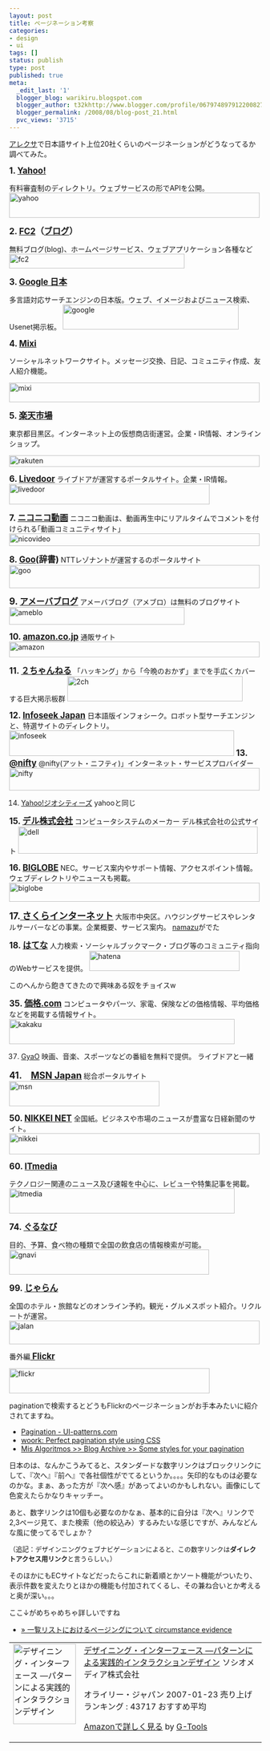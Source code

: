 ```yaml
---
layout: post
title: ページネーション考察
categories:
- design
- ui
tags: []
status: publish
type: post
published: true
meta:
  _edit_last: '1'
  blogger_blog: warikiru.blogspot.com
  blogger_author: t32khttp://www.blogger.com/profile/06797489791220082722noreply@blogger.com
  blogger_permalink: /2008/08/blog-post_21.html
  pvc_views: '3715'
---
```

<a href="http://www.alexa.com/site/ds/top_sites?ts_mode=lang&amp;lang=ja">アレクサ</a>で日本語サイト上位20社くらいのページネーションがどうなってるか調べてみた。

<span style="font-size: 120%;"><span style="font-weight: bold;">1. </span><a style="font-weight: bold;" href="http://www.yahoo.co.jp/">Yahoo!</a></span>

有料審査制のディレクトリ。ウェブサービスの形でAPIを公開。
<a href="http://search.yahoo.co.jp/search?p=%E3%82%AC%E3%83%B3%E3%83%80%E3%83%A0&amp;search_x=1&amp;tid=top_ga1&amp;ei=UTF-8&amp;xargs=12KPjg1u9StIGmmvmnN%2DmZDrDaoAtP0cHwsd5sCpIIXYZL8wZlROJ5LPKfwD1JTUhX3V%2DD2PHg9IYmHA%2E%2E&amp;pstart=3&amp;fr=top_ga1&amp;b=11&amp;qrw=0"><img src="http://farm4.static.flickr.com/3269/2783085677_9d3eb76321_o.gif" alt="yahoo" width="500" height="50" />
</a>

<span style="font-size: 120%;"><span style="font-weight: bold;">2. </span><a style="font-weight: bold;" href="http://www.fc2.com/">FC2</a><span style="font-weight: bold;">（</span><a style="font-weight: bold;" href="http://blog.fc2.com/">ブログ</a><span style="font-weight: bold;">）</span></span>

無料ブログ(blog)、ホームページサービス、ウェブアプリケーション各種など
<a href="http://search.fc2.com/k/%E3%82%AC%E3%83%B3%E3%83%80%E3%83%A0+%E3%83%90%E3%83%88%E3%83%AB%E3%83%A6%E3%83%8B%E3%83%90%E3%83%BC%E3%82%B9+%E6%94%BB%E7%95%A5?result1=on&amp;start=10"><img src="http://farm4.static.flickr.com/3094/2783085831_44b34e3533_o.gif" alt="fc2" width="350" height="29" />
</a>

<span style="font-size: 120%;"><span style="font-weight: bold;">3. </span><a style="font-weight: bold;" href="http://www.google.co.jp/">Google 日本</a></span>

多言語対応サーチエンジンの日本版。ウェブ、イメージおよびニュース検索、Usenet掲示板。
<a href="http://www.google.co.jp/search?hl=ja&amp;lr=&amp;q=%E3%82%AC%E3%83%B3%E3%83%80%E3%83%A0&amp;start=10&amp;sa=N"><img src="http://farm4.static.flickr.com/3063/2783938524_50a95219dd_o.gif" alt="google" width="351" height="50" /></a>

<span style="font-size: 120%;">
<span style="font-weight: bold;">4. </span><a style="font-weight: bold;" href="http://mixi.jp/">Mixi</a></span>

ソーシャルネットワークサイト。メッセージ交換、日記、コミュニティ作成、友人紹介機能。

<a href="http://mixi.jp/search_community.pl?page=2&amp;keyword=%A5%AC%A5%F3%A5%C0%A5%E0&amp;sort=member&amp;ad=bb6d4cd480a7c18680b5afa478ebd326&amp;mode=title&amp;per_page=10&amp;submit=main&amp;ap=2"><img src="http://farm3.static.flickr.com/2083/2783938540_4e16782e6a.jpg" alt="mixi" width="500" height="39" /></a>

<span style="font-size: 120%;"><span style="font-weight: bold;">5. </span><a style="font-weight: bold;" href="http://www.rakuten.co.jp/">楽天市場</a></span>

東京都目黒区。インターネット上の仮想商店街運営。企業・IR情報、オンラインショップ。

<a href="http://esearch.rakuten.co.jp/rms/sd/esearch/vc?sv=2&amp;f=A&amp;g=0&amp;v=2&amp;e=0&amp;p=2&amp;s=28&amp;c=2836&amp;oid=000&amp;k=0&amp;sf=0&amp;sitem=%A5%AC%A5%F3%A5%C0%A5%E0&amp;x=0"><img src="http://farm4.static.flickr.com/3254/2783085699_d4c9342024.jpg" alt="rakuten" width="500" height="23" /></a>

<span style="font-size: 120%;"><span style="font-weight: bold;">6. </span><a style="font-weight: bold;" href="http://www.livedoor.com/">Livedoor</a></span>
ライブドアが運営するポータルサイト。企業・IR情報。
<a href="http://search.livedoor.com/search/?c=ld_top_sb_2&amp;flag=1&amp;k=search&amp;q=%A5%AC%A5%F3%A5%C0%A5%E0&amp;search_btn=1&amp;search_btn.x=0&amp;search_btn.y=0&amp;start=10"><img src="http://farm4.static.flickr.com/3067/2783938544_38f3ecc4d8_o.gif" alt="livedoor" width="400" height="41" /></a>

<span style="font-size: 120%;"><span style="font-weight: bold;">7. </span><a style="font-weight: bold;" href="http://www.nicovideo.jp/">ニコニコ動画</a></span>
ニコニコ動画は、動画再生中にリアルタイムでコメントを付けられる｢動画コミュニティサイト｣
<a href="http://www.nicovideo.jp/search/%E3%82%AC%E3%83%B3%E3%83%80%E3%83%A0?page=2"><img src="http://farm4.static.flickr.com/3069/2783085733_db60e26931.jpg" alt="nicovideo" width="500" height="25" /></a>

<span style="font-size: 120%;"><span style="font-weight: bold;">8. </span><a style="font-weight: bold;" href="http://www.goo.ne.jp/">Goo</a><span style="font-weight: bold;">(辞書)</span></span>
NTTレゾナントが運営するのポータルサイト
<a href="http://search.goo.ne.jp/web.jsp?SGT=0&amp;STYPE=web&amp;MT=%A5%AC%A5%F3%A5%C0%A5%E0&amp;FR=10&amp;from=pager"><img src="http://farm4.static.flickr.com/3149/2784186692_de6d01f140.jpg" alt="goo" width="500" height="46" /></a>

<span style="font-weight: bold; font-size: 130%;">9. </span><span style="font-size: 120%;"><a style="font-weight: bold;" href="http://ameblo.jp/">アメーバブログ</a></span>
アメーバブログ（アメブロ）は無料のブログサイト
<a href="http://search.ameba.jp/search.html;jsessionid=2B1DE0786B5E1D83CF8334D2E526D60A?q=%E3%82%AC%E3%83%B3%E3%83%80%E3%83%A0&amp;aid=&amp;pg=2&amp;lm=nolm&amp;sr=tm&amp;pa=3&amp;of=0&amp;ipp=10"><img src="http://farm3.static.flickr.com/2168/2783938604_1ed4268078_o.gif" alt="ameblo" width="350" height="35" /></a>

<span style="font-size: 120%;"><span style="font-weight: bold;">10. </span><a style="font-weight: bold;" href="http://www.amazon.co.jp/">amazon.co.jp</a></span>
通販サイト
<a href="http://www.amazon.co.jp/%E3%82%AC%E3%83%B3%E3%83%80%E3%83%A0-2/s/qid=1219329568/ref=sr_pg_2?ie=UTF8&amp;rs=13299531&amp;keywords=%E3%82%AC%E3%83%B3%E3%83%80%E3%83%A0&amp;rh=i%3Aaps%2Ck%3A%E3%82%AC%E3%83%B3%E3%83%80%E3%83%A0%2Ci%3Atoys%2Cn%3A13299531&amp;page=2"><img src="http://farm3.static.flickr.com/2083/2783938608_b38fb4f20d.jpg" alt="amazon" width="500" height="31" /></a>

<span style="font-size: 120%;"><span style="font-weight: bold;">11. <a href="http://www.2ch.net/">２ちゃんねる</a></span></span>
「ハッキング」から「今晩のおかず」までを手広くカバーする巨大掲示板群
<a href="http://find.2ch.net/?STR=%A5%AC%A5%F3%A5%C0%A5%E0&amp;SCEND=A&amp;SORT=MODIFIED&amp;COUNT=50&amp;TYPE=TITLE&amp;BBS=ALL&amp;OFFSET=50"><img src="http://farm4.static.flickr.com/3051/2783938494_6cef421df2_o.gif" alt="2ch" width="350" height="50" /></a>

<span style="font-size: 120%;">
<span style="font-weight: bold;">12. <a href="http://www.infoseek.co.jp/">Infoseek Japan</a></span></span>
日本語版インフォシーク。ロボット型サーチエンジンと、特選サイトのディレクトリ。
<a href="http://search.www.infoseek.co.jp/Web?qt=%e3%82%ac%e3%83%b3%e3%83%80%e3%83%a0&amp;st=10&amp;col=OW&amp;svx=101722&amp;svp=SEEK"><img src="http://farm4.static.flickr.com/3010/2783938614_278a1b9cf8_o.gif" alt="infoseek" width="449" height="51" /></a>

<span style="font-size: 120%;">
<span style="font-weight: bold;">13. </span><a style="font-weight: bold;" href="http://www.nifty.com/">@nifty</a></span>
@nifty(アット・ニフティ)」インターネット・サービスプロバイダー
<a href="http://search.nifty.com/websearch/search?cflg=%E6%A4%9C%E7%B4%A2&amp;select=1&amp;chartype=&amp;lang_all=&amp;channel=nifty&amp;q=%E3%82%AC%E3%83%B3%E3%83%80%E3%83%A0&amp;filter=&amp;stpos=10&amp;num=10"><img src="http://farm4.static.flickr.com/3073/2783085773_f40f09a736.jpg" alt="nifty" width="500" height="45" /></a>

14. <a href="http://geocities.yahoo.co.jp/">Yahoo!ジオシティーズ</a>
yahooと同じ

<span style="font-size: 120%;"><span style="font-weight: bold;">15. </span><a style="font-weight: bold;" href="http://www.dell.com/">デル株式会社</a></span>
コンピュータシステムのメーカー デル株式会社の公式サイト
<a href="http://searchapj.dell.com/results.aspx?s=gen&amp;c=jp&amp;l=ja&amp;k=PC&amp;cat=all&amp;p=2"><img src="http://farm4.static.flickr.com/3006/2783085781_5028209e42_o.gif" alt="dell" width="478" height="54" /></a>

<span style="font-size: 120%;"><span style="font-weight: bold;">16. </span><a style="font-weight: bold;" href="http://www.biglobe.ne.jp/">BIGLOBE</a></span>
NEC。サービス案内やサポート情報、アクセスポイント情報。ウェブディレクトリやニュースも掲載。
<a href="http://cgi.search.biglobe.ne.jp/cgi-bin/search_bl_top?start=10&amp;num=10&amp;q=%A5%AC%A5%F3%A5%C0%A5%E0&amp;lr=lang_ja"><img src="http://farm4.static.flickr.com/3148/2783938634_1c23c46eed.jpg" alt="biglobe" width="500" height="38" /></a>

<span style="font-weight: bold; font-size: 130%;">17.<a href="http://www.sakura.ne.jp/"> さくらインターネット</a></span>
大阪市中央区。ハウジングサービスやレンタルサーバーなどの事業。企業概要、サービス案内。
<a href="http://www.sakura.ad.jp/namazu/nmz.cgi?Go.x=0&amp;Go.y=0&amp;query=%83K%83%93%83_%83%80&amp;idxname=www.sakura.ad.jp&amp;idxname=www.sakura.ne.jp&amp;idxname=server.sakura.ad.jp">namazu</a>がでた

<span style="font-size: 120%;"><span style="font-weight: bold;">18. </span><a style="font-weight: bold;" href="http://www.hatena.ne.jp/">はてな</a></span>
人力検索・ソーシャルブックマーク・ブログ等のコミュニティ指向のWebサービスを提供。
<a href="http://search.hatena.ne.jp/websearch?word=%A5%AC%A5%F3%A5%C0%A5%E0&amp;page=2"><img src="http://farm4.static.flickr.com/3060/2783085799_1d43a9e4f9_o.gif" alt="hatena" width="300" height="40" /></a>

このへんから飽きてきたので興味ある奴をチョイスw

<span style="font-size: 120%;"><span style="font-weight: bold;">35. </span><a style="font-weight: bold;" href="http://kakaku.com/">価格.com</a></span>
コンピュータやパーツ、家電、保険などの価格情報、平均価格などを掲載する情報サイト。
<a href="http://search.kakaku.com/ksearch/search.aspx?query=PC&amp;act=Page&amp;p=2&amp;a=2,2"><img src="http://farm4.static.flickr.com/3212/2783938646_d482e5e52e_o.gif" alt="kakaku" width="450" height="50" /></a>

37. <a href="http://www.gyao.jp/">GyaO</a>
映画、音楽、スポーツなどの番組を無料で提供。
ライブドアと一緒

<span style="font-weight: bold; font-size: 130%;">41.　<a href="http://jp.msn.com/">MSN Japan</a></span>
総合ポータルサイト
<a href="http://search.msn.co.jp/results.aspx?q=%E3%82%AC%E3%83%B3%E3%83%80%E3%83%A0&amp;first=11&amp;FORM=PERE"><img src="http://farm4.static.flickr.com/3163/2783085817_b932959b02_o.gif" alt="msn" width="300" height="50" /></a>

<span style="font-size: 120%;"><span style="font-weight: bold;">50. </span><a style="font-weight: bold;" href="http://www.nikkei.co.jp/">NIKKEI NET</a></span>
全国紙。ビジネスや市場のニュースが豊富な日経新聞のサイト。
<a href="http://sitesearch.nikkei.co.jp/search?access=p&amp;entqr=0&amp;getfields=*&amp;output=xml_no_dtd&amp;sort=date%3AD%3AL%3Ad1&amp;ie=UTF-8&amp;client=nikkeinet_2&amp;q=%E3%82%AC%E3%83%B3%E3%83%80%E3%83%A0&amp;ud=1&amp;site=default_collection&amp;oe=UTF-8&amp;proxystylesheet=nikkeinet_2&amp;ip=219.127.218.62&amp;hl=ja&amp;start=10"><img src="http://farm4.static.flickr.com/3113/2783938692_3d6fb1be3c.jpg" alt="nikkei" width="500" height="42" /></a>

<span style="font-size: 120%;"><span style="font-weight: bold;">60. </span><a style="font-weight: bold;" href="http://www.itmedia.co.jp/">ITmedia</a></span>

テクノロジー関連のニュース及び速報を中心に、レビューや特集記事を掲載。
<a href="http://search.itmedia.co.jp/index.cgi?whence=10&amp;max=10&amp;result=normal&amp;sort=date%3Alate&amp;idxname=&amp;CH=ITmedia&amp;query=%83K%83%93%83_%83%80&amp;x=12&amp;y=12"><img src="http://farm4.static.flickr.com/3249/2783938694_a4078ef1b8_o.gif" alt="itmedia" width="450" height="50" /></a>

<span style="font-size: 120%;"><span style="font-weight: bold;">74. </span><a style="font-weight: bold;" href="http://www.gnavi.co.jp/">ぐるなび</a></span>

目的、予算、食べ物の種類で全国の飲食店の情報検索が可能。
<a href="http://gsearch.gnavi.co.jp/rest/search.php?sort=score&amp;limit=15&amp;offset=2&amp;area=0&amp;tmpl=freeword&amp;company=%B3%F4%BC%B0%B2%F1%BC%D2%A4%B0%A4%EB%A4%CA%A4%D3&amp;summary=0&amp;key=%A5%A4%A5%BF%A5%EA%A5%A2%A5%F3"><img src="http://farm4.static.flickr.com/3239/2783085859_c3f5b25751_o.gif" alt="gnavi" width="399" height="50" /></a>

<span style="font-size: 120%;"><span style="font-weight: bold;">99. </span><a style="font-weight: bold;" href="http://www.jalan.net/">じゃらん</a></span>

全国のホテル・旅館などのオンライン予約。観光・グルメスポット紹介。リクルートが運営。
<a href="http://www.jalan.net/uw/uwp2001/uww2001search.do"><img src="http://farm4.static.flickr.com/3267/2783085867_bd6f2d3c6b.jpg" alt="jalan" width="500" height="47" /></a>

番外編<span style="font-size: 120%;"><a style="font-weight: bold;" href="http://www.flickr.com/"> Flickr</a></span>

<a href="http://www.flickr.com/search/?q=%E3%82%AC%E3%83%B3%E3%83%80%E3%83%A0&amp;page=2"><img src="http://farm4.static.flickr.com/3252/2783938712_1af2b13f0d_o.gif" alt="flickr" width="400" height="50" /></a>

paginationで検索するとどうもFlickrのページネーションがお手本みたいに紹介されてますね。
<ul>
	<li><a href="http://ui-patterns.com/pattern/Pagination">Pagination - UI-patterns.com</a></li>
	<li><a href="http://woork.blogspot.com/2008/03/perfect-pagination-style-using-css.html">woork: Perfect pagination style using CSS</a></li>
	<li><a href="http://www.mis-algoritmos.com/2007/03/16/some-styles-for-your-pagination/">Mis Algoritmos &gt;&gt; Blog Archive &gt;&gt;  Some styles for your pagination</a></li>
</ul>
日本のは、なんかこうみてると、スタンダードな数字リンクはブロックリンクにして、『次へ』『前へ』で各社個性がでてるというか。。。。矢印的なものは必要なのかな。まぁ、あった方が『次へ感』があってよいのかもしれない。画像にして色変えたらかなりキャッチー。

あと、数字リンクは10個も必要なのかなぁ、基本的に自分は『次へ』リンクで2,3ページ見て、また検索（他の絞込み）するみたいな感じですが、みんなどんな風に使ってるでしょか？

<span class="Apple-style-span" style="font-size: small;">（追記：デザインニングウェブナビゲーションによると、この数字リンクは</span><span class="Apple-style-span" style="font-weight: bold;"><span class="Apple-style-span" style="font-size: small;">ダイレクトアクセス用リンク</span></span><span class="Apple-style-span" style="font-size: small;">と言うらしい。）</span>
<div>

そのほかにもECサイトなどだったらこれに新着順とかソート機能がついたり、表示件数を変えたりとほかの機能も付加されてくるし、その兼ね合いとか考えると奥が深い。。。

ここ↓がめちゃめちゃ詳しいですね
<ul>
	<li><a href="http://blog.n1n9.jp/opinion/paging.php">» 一覧リストにおけるページングについて circumstance evidence</a></li>
</ul>
<table border="0" cellpadding="5">
<tbody>
<tr>
<td valign="top"><a href="http://www.amazon.co.jp/exec/obidos/ASIN/4873113164/warikiru-22/ref=nosim/" target="_blank"><img class="fig" src="http://ecx.images-amazon.com/images/I/51xwxPUCp0L._SL160_.jpg" border="0" alt="デザイニング・インターフェース ―パターンによる実践的インタラクションデザイン" width="125" height="160" /></a></td>
<td valign="top"><span><a href="http://www.amazon.co.jp/%E3%83%87%E3%82%B6%E3%82%A4%E3%83%8B%E3%83%B3%E3%82%B0%E3%83%BB%E3%82%A4%E3%83%B3%E3%82%BF%E3%83%BC%E3%83%95%E3%82%A7%E3%83%BC%E3%82%B9-%E2%80%95%E3%83%91%E3%82%BF%E3%83%BC%E3%83%B3%E3%81%AB%E3%82%88%E3%82%8B%E5%AE%9F%E8%B7%B5%E7%9A%84%E3%82%A4%E3%83%B3%E3%82%BF%E3%83%A9%E3%82%AF%E3%82%B7%E3%83%A7%E3%83%B3%E3%83%87%E3%82%B6%E3%82%A4%E3%83%B3-Jenifer-Tidwell/dp/4873113164%3FSubscriptionId%3D15SMZCTB9V8NGR2TW082%26tag%3Dwarikiru-22%26linkCode%3Dxm2%26camp%3D2025%26creative%3D165953%26creativeASIN%3D4873113164" target="_blank">デザイニング・インターフェース ―パターンによる実践的インタラクションデザイン</a><img style="border: none;" src="http://www.assoc-amazon.jp/e/ir?t=warikiru-22&amp;l=ur2&amp;o=9" alt="" width="1" height="1" />
ソシオメディア株式会社 </span>

<span>オライリー・ジャパン  2007-01-23
売り上げランキング : 43717
おすすめ平均  <img src="http://g-images.amazon.com/images/G/01/detail/stars-4-0.gif" alt="" /></span>

<span><a href="http://www.amazon.co.jp/%E3%83%87%E3%82%B6%E3%82%A4%E3%83%8B%E3%83%B3%E3%82%B0%E3%83%BB%E3%82%A4%E3%83%B3%E3%82%BF%E3%83%BC%E3%83%95%E3%82%A7%E3%83%BC%E3%82%B9-%E2%80%95%E3%83%91%E3%82%BF%E3%83%BC%E3%83%B3%E3%81%AB%E3%82%88%E3%82%8B%E5%AE%9F%E8%B7%B5%E7%9A%84%E3%82%A4%E3%83%B3%E3%82%BF%E3%83%A9%E3%82%AF%E3%82%B7%E3%83%A7%E3%83%B3%E3%83%87%E3%82%B6%E3%82%A4%E3%83%B3-Jenifer-Tidwell/dp/4873113164%3FSubscriptionId%3D15SMZCTB9V8NGR2TW082%26tag%3Dwarikiru-22%26linkCode%3Dxm2%26camp%3D2025%26creative%3D165953%26creativeASIN%3D4873113164" target="_blank">Amazonで詳しく見る</a></span> <span>by <a href="http://www.goodpic.com/mt/aws/index.html">G-Tools</a></span></td>
</tr>
</tbody>
</table>
</div>
